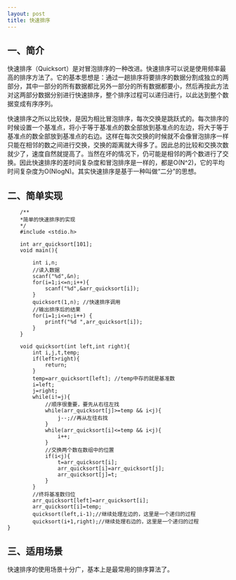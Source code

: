 ```yaml
---
layout: post
title: 快速排序
---
```

## 一、简介

快速排序（Quicksort）是对冒泡排序的一种改进。快速排序可以说是使用频率最高的排序方法了。它的基本思想是：通过一趟排序将要排序的数据分割成独立的两部分，其中一部分的所有数据都比另外一部分的所有数据都要小，然后再按此方法对这两部分数据分别进行快速排序，整个排序过程可以递归进行，以此达到整个数据变成有序序列。  

快速排序之所以比较快，是因为相比冒泡排序，每次交换是跳跃式的。每次排序的时候设置一个基准点，将小于等于基准点的数全部放到基准点的左边，将大于等于基准点的数全部放到基准点的右边。这样在每次交换的时候就不会像冒泡排序一样只能在相邻的数之间进行交换，交换的距离就大得多了。因此总的比较和交换次数就少了，速度自然就提高了。当然在坏的情况下，仍可能是相邻的两个数进行了交换。因此快速排序的差时间复杂度和冒泡排序是一样的，都是O(N^2)，它的平均时间复杂度为O(NlogN)。其实快速排序是基于一种叫做“二分”的思想。  

## 二、简单实现

```
	/**
	*简单的快速排序的实现
	*/
	#include <stdio.h>

	int arr_quicksort[101];
	void main(){

		int i,n;
		//读入数据
		scanf("%d",&n);
		for(i=1;i<=n;i++){
			scanf("%d",&arr_quicksort[i]);
		}
		quicksort(1,n); //快速排序调用
		//输出排序后的结果
		for(i=1;i<=n;i++) {
			printf("%d ",arr_quicksort[i]);
		}
	}

	void quicksort(int left,int right){
		int i,j,t,temp;
		if(left>right){
			return;
		}
		temp=arr_quicksort[left]; //temp中存的就是基准数
		i=left;
		j=right;
		while(i!=j){
			//顺序很重要，要先从右往左找
			while(arr_quicksort[j]>=temp && i<j){
				j--;//再从左往右找
			}
			while(arr_quicksort[i]<=temp && i<j){
				i++;
			}
			//交换两个数在数组中的位置
			if(i<j){
				t=arr_quicksort[i];
				arr_quicksort[i]=arr_quicksort[j];
				arr_quicksort[j]=t;
			}
		}
		//终将基准数归位
		arr_quicksort[left]=arr_quicksort[i];
		arr_quicksort[i]=temp;
		quicksort(left,i-1);//继续处理左边的，这里是一个递归的过程
		quicksort(i+1,right);//继续处理右边的，这里是一个递归的过程
}
```

## 三、适用场景  

快速排序的使用场景十分广，基本上是最常用的排序算法了。

